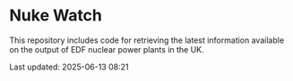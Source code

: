 # Nuke Watch

This repository includes code for retrieving the latest information available on the output of EDF nuclear power plants in the UK.

Last updated: 2025-06-13 08:21